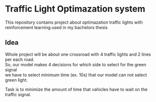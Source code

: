 # Traffic Light Optimazation system
This repository contains project about optimazation traffic lights with reinforcement learning used in my bachelors thesis

## Idea

Whole project will be about one crossroad with 4 traffic lights and 2 lines per each road.<br/>
So, our model makes 4 decisions for which side to select for the green signal<br/>
we have to select minimum time (ex. 10s) that our model can not select green light.

Task is to minimize the amount of time that vahicles have to wait on the traffic signal.<br/>

